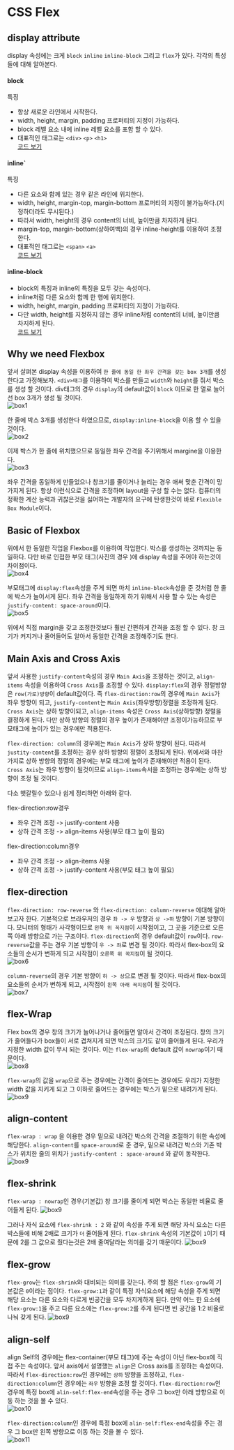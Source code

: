 # CSS Flex

## display attribute

display 속성에는 크게 `block` `inline` `inline-block` 그리고 `flex`가 있다. 각각의 특성들에 대해 알아본다.

#### block

특징

- 항상 새로운 라인에서 시작한다.
- width, height, margin, padding 프로퍼티의 지정이 가능하다.
- block 레벨 요소 내에 inline 레벨 요소를 포함 할 수 있다.
- 대표적인 태그로는 `<div>` `<p>` `<h1>`  
  [코드 보기](https://codesandbox.io/s/summer-grass-7915l)

#### inline`

특징

- 다른 요소와 함께 있는 경우 같은 라인에 위치한다.
- width, height, margin-top, margin-bottom 프로퍼티의 지정이 불가능하다.(지정하더라도 무시된다.)
- 따라서 width, height의 경우 content의 너비, 높이만큼 차지하게 된다.
- margin-top, margin-bottom(상하여백)의 경우 inline-height를 이용하여 조정한다.
- 대표적인 태그로는 `<span>` `<a>`  
  [코드 보기](https://codesandbox.io/s/icy-microservice-hlcms)

#### inline-block

- block의 특징과 inline의 특징을 모두 갖는 속성이다.
- inline처럼 다른 요소와 함께 한 행에 위치한다.
- width, height, margin, padding 프로퍼티의 지정이 가능하다.
- 다만 width, height를 지정하지 않는 경우 inline처럼 content의 너비, 높이만큼 차지하게 된다.  
  [코드 보기](https://codesandbox.io/s/flamboyant-greider-lnnm8)

## Why we need Flexbox

앞서 살펴본 display 속성을 이용하여 `한 줄에 동일 한 좌우 간격을 갖는 box 3개`를 생성한다고 가정해보자. `<div>태그`를 이용하여 박스를 만들고 `width`와 `height`를 줘서 박스를 생성 할 것이다. div태그의 경우 `display`의 default값이 `block` 이므로 한 열로 늘어선 box 3개가 생성 될 것이다.  
![box1](/image/box1.JPG)

한 줄에 박스 3개를 생성한다 하였으므로, `display:inline-block`을 이용 할 수 있을 것이다.  
![box2](/image/box2.JPG)

이제 박스가 한 줄에 위치했으므로 동일한 좌우 간격을 주기위해서 margine을 이용한다.  
![box3](/image/box3.JPG)

좌우 간격을 동일하게 만들었으나 창크기를 줄이거나 늘리는 경우 애써 맞춘 간격이 망가지게 된다. 항상 이런식으로 간격을 조정하며 layout을 구성 할 수는 없다. 컴퓨터의 정확한 계산 능력과 귀찮은것을 싫어하는 개발자의 요구에 탄생한것이 바로 `Flexible Box Module`이다.

## Basic of Flexbox

위에서 한 동일한 작업을 Flexbox를 이용하여 작업한다. 박스를 생성하는 것까지는 동일하다. 다만 바로 인접한 부모 태그(사진의 경우 <body>)에 display 속성을 주어야 하는것이 차이점이다.  
![box4](/image/box4.JPG)

부모태그에 `display:flex`속성을 주게 되면 마치 `inline-block`속성을 준 것처럼 한 줄에 박스가 늘어서게 된다. 좌우 간격을 동일하게 하기 위해서 사용 할 수 있는 속성은 `justify-content: space-around`이다.  
![box5](/image/box5.JPG)

위에서 직접 margin을 갖고 조정한것보다 훨씬 간편하게 간격을 조정 할 수 있다. 창 크기가 커지거나 줄어들어도 알아서 동일한 간격을 조정해주기도 한다.

## Main Axis and Cross Axis

앞서 사용한 `justify-content`속성의 경우 `Main Axis`을 조정하는 것이고, `align-items` 속성을 이용하여 `Cross Axis`를 조정할 수 있다. `display:flex`의 경우 정렬방향은 `row(가로)방향`이 default값이다. 즉 `flex-direction:row`의 경우에 `Main Axis`가 좌우 방향이 되고, `justify-content`는 `Main Axis`(좌우방향)정렬을 조정하게 된다. `Cross Axis`는 상하 방향이되고, `align-items` 속성은 `Cross Axis`(상하방향) 정렬을 결정하게 된다. 다만 상하 방향의 정렬의 경우 높이가 존재해야만 조정이가능하므로 부모태그에 높이가 있는 경우에만 적용된다.

`flex-direction: column`의 경우에는 `Main Axis`가 상하 방향이 된다. 따라서 `justity-content`를 조정하는 경우 상하 방향의 정렬이 조정되게 된다. 위에서와 마찬가지로 상하 방향의 정렬의 경우에는 부모 태그에 높이가 존재해야만 적용이 된다. `Cross Axis`는 좌우 방향이 될것이므로 `align-items`속서을 조정하는 경우에는 상하 방향이 조정 될 것이다.

다소 햇갈릴수 있으나 쉽게 정리하면 아래와 같다.

flex-direction:row경우

- 좌우 간격 조정 -> justify-content 사용
- 상하 간격 조정 -> align-items 사용(부모 태그 높이 필요)

flex-direction:column경우

- 좌우 간격 조정 -> align-items 사용
- 상하 간격 조정 -> justify-content 사용(부모 태그 높이 필요)

## flex-direction

`flex-direction: row-reverse` 와 `flex-direction: column-reverse` 에대해 알아보고자 한다. 기본적으로 브라우저의 경우 `좌 -> 우` 방향과 `상 ->하` 방향이 기본 방향이다. 모니터의 형태가 사각형이므로 `왼쪽 위 꼭지점`이 시작점이고, 그 곳을 기준으로 오른쪽 아래 방향으로 가는 구조이다. `flex-direction`의 경우 default값이 `row`이다. `row-reverse`값을 주는 경우 기본 방향이 `우 -> 좌`로 변경 될 것이다. 따라서 flex-box의 요소들의 순서가 변하게 되고 시작점이 `오른쪽 위 꼭지점`이 될 것이다.  
![box6](/image/box6.JPG)

`column-reverse`의 경우 기본 방향이 `하 -> 상`으로 변경 될 것이다. 따라서 flex-box의 요소들의 순서가 변하게 되고, 시작점이 `왼쪽 아래 꼭지점`이 될 것이다.  
![box7](/image/box7.JPG)

## flex-Wrap

Flex box의 경우 창의 크기가 늘어나거나 줄어들면 알아서 간격이 조정된다. 창의 크기가 줄어들다가 box들이 서로 겹쳐지게 되면 박스의 크기도 같이 줄어들게 된다. 우리가 지정한 width 값이 무시 되는 것이다. 이는 `flex-wrap`의 default 값이 `nowrap`이기 때문이다.  
![box8](/image/box8.JPG)

`flex-wrap`의 값을 `wrap`으로 주는 경우에는 간격이 줄어드는 경우에도 우리가 지정한 width 값을 지키게 되고 그 이하로 줄어드는 경우에는 박스가 밑으로 내려가게 된다.
![box9](/image/box9.JPG)

## align-content

`flex-wrap : wrap` 을 이용한 경우 밑으로 내려간 박스의 간격을 조절하기 위한 속성에 해당한다. `align-content`를 `space-around`로 준 경우, 밑으로 내려간 박스와 기존 박스가 위치한 줄의 위치가 `justify-content : space-around` 와 같이 동작한다.
![box9](/image/box9-1.JPG)

## flex-shrink

`flex-wrap : nowrap`인 경우(기본값) 창 크기를 줄이게 되면 박스는 동일한 비율로 줄어들게 된다.
![box9](/image/box9-2.JPG)

그러나 자식 요소에 `flex-shrink : 2` 와 같이 속성을 주게 되면 해당 자식 요소는 다른 박스들에 비해 2배로 크기가 `더` 줄어들게 된다. `flex-shrink` 속성의 기본값이 `1`이기 때문에 2를 그 값으로 줬다는것은 2배 줄여달라는 의미를 갖기 때문이다.
![box9](/image/box9-3.JPG)

## flex-grow

`flex-grow`는 `flex-shrink`와 대비되는 의미를 갖는다. 주의 할 점은 `flex-grow`의 기본값은 `0`이라는 점이다. `flex-grow:1`과 같이 특정 자식요소에 해당 속성을 주게 되면 해당 요소는 다른 요소와 다르게 빈공간을 모두 차지게하게 된다. 만약 어느 한 요소에 `flex-grow:1`을 주고 다른 요소에는 `flex-grow:2`를 주게 된다면 빈 공간을 1:2 비율로 나눠 갖게 된다.
![box9](/image/box9-4.JPG)

## align-self

align Self의 경우에는 flex-container(부모 태그)에 주는 속성이 아닌 flex-box에 직접 주는 속성이다. 앞서 axis에서 설명했는 `align`은 Cross axis를 조정하는 속성이다. 따라서 `flex-direction:row`인 경우에는 `상하` 방향을 조정하고, `flex-direction:column`인 경우에는 `좌우` 방향을 조정 할 것이다. `flex-direction:row`인 경우에 특정 box에 `alin-self:flex-end`속성을 주는 경우 그 box만 아래 방향으로 이동 하는 것을 볼 수 있다.  
![box10](/image/box10.JPG)

`flex-direction:column`인 경우에 특정 box에 `alin-self:flex-end`속성을 주는 경우 그 box만 왼쪽 방향으로 이동 하는 것을 볼 수 있다.  
![box11](/image/box11.JPG)
